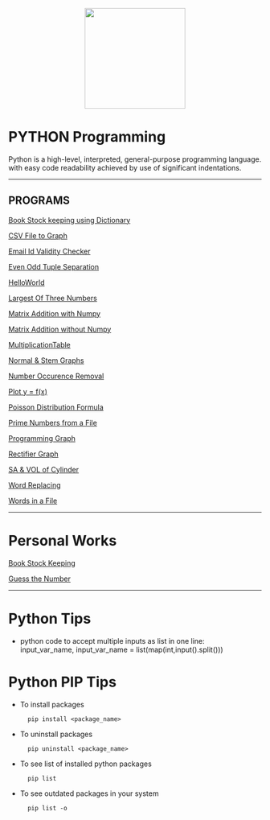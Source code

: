 [<p align="center">
<img src="https://img.icons8.com/color/480/000000/python--v1.png" height='200'></p>](https://www.google.com/search?q=python&rlz=1C1CHBF_enIN998IN998&oq=python&aqs=chrome..69i57j69i59l2j69i60j69i65j69i60l2j69i65.3593j0j4&sourceid=chrome&ie=UTF-8)

# PYTHON Programming
Python is a high-level, interpreted, general-purpose programming language. with easy code readability achieved by use of significant indentations.

---

## PROGRAMS

[Book Stock keeping using Dictionary](https://github.com/004Ajay/Python/blob/main/DictBookStock.py)

[CSV File to Graph](https://github.com/004Ajay/Python/blob/main/csvFileToGraph.py)

[Email Id Validity Checker](https://github.com/004Ajay/Python/blob/main/ValidityEmailId.py) 

[Even Odd Tuple Separation](https://github.com/004Ajay/Python/blob/main/EvenOddTuplePrint.py) 

[HelloWorld](https://github.com/004Ajay/Python/blob/main/HelloWorld.py) 

[Largest Of Three Numbers](https://github.com/004Ajay/Python/blob/main/LargestOfThreeNumbers.py) 

[Matrix Addition with Numpy](https://github.com/004Ajay/Python/blob/main/MatrixAdditionWithNumpy.py)

[Matrix Addition without Numpy](https://github.com/004Ajay/Python/blob/main/MatrixAdditionWithoutNumpy.py)

[MultiplicationTable](https://github.com/004Ajay/Python/blob/main/MultiplicationTable.py) 

[Normal & Stem Graphs](https://github.com/004Ajay/Python/blob/main/NormalStemGraphs.py) 

[Number Occurence Removal](https://github.com/004Ajay/Python/blob/main/NumOccurenceRemoval.py) 

[Plot y =  f(x)](https://github.com/004Ajay/Python/blob/main/PlotyFx.py) 

[Poisson Distribution Formula](https://github.com/004Ajay/Python/blob/main/PoissonDistribution.py)

[Prime Numbers from a File](https://github.com/004Ajay/Python/blob/main/PrimeNumFromFile.py)

[Programming Graph](https://github.com/004Ajay/Python/blob/main/ProgrammingGraph.py) 

[Rectifier Graph](https://github.com/004Ajay/Python/blob/main/RectifierGraph.py) 

[SA & VOL of Cylinder](https://github.com/004Ajay/Python/blob/main/CylinderSA&VOL.py)

[Word Replacing](https://github.com/004Ajay/Python/blob/main/WordReplacing.py) 

[Words in a File](https://github.com/004Ajay/Python/blob/main/WordsInFile.py) 

---
# Personal Works

[Book Stock Keeping](https://github.com/004Ajay/Python/blob/main/Personal/BookStockDict.py)

[Guess the Number](https://github.com/004Ajay/Python/blob/main/Personal/GuessTheNumber.py)

---

# Python Tips

* python code to accept multiple inputs as list in one line:  
input_var_name,  input_var_name = list(map(int,input().split()))

# Python PIP Tips

* To install packages

        pip install <package_name>

* To uninstall packages

        pip uninstall <package_name>

* To see list of installed python packages

        pip list

* To see outdated packages in your system

        pip list -o